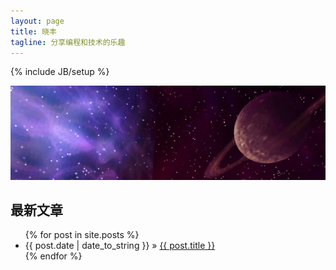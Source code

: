 ```yaml
---
layout: page
title: 晓丰
tagline: 分享编程和技术的乐趣 
---
```

{% include JB/setup %}

![pic](/images/stars.jpg)

## 最新文章 

<ul class="posts">
  {% for post in site.posts %}
    <li><span>{{ post.date | date_to_string }}</span> &raquo; <a href="{{ BASE_PATH }}{{ post.url }}">{{ post.title }}</a></li>
  {% endfor %}
</ul>

